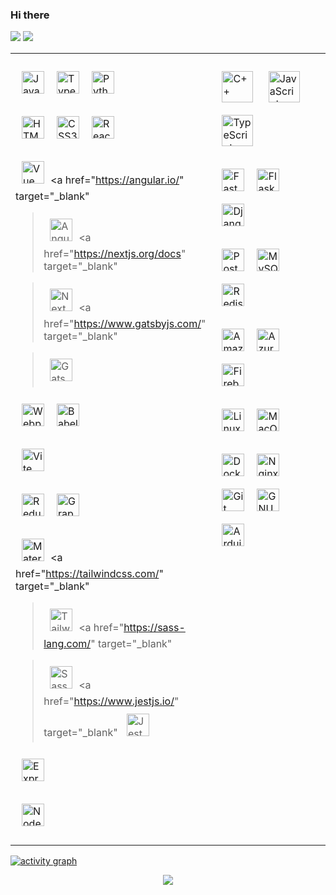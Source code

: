 ### Hi there

<p>
<img src="https://github-readme-stats.vercel.app/api?username=romanxeo&show_icons=true&count_private=true" />
<img src="https://github-readme-stats.vercel.app/api/top-langs/?username=romanxeo&layout=compact&count_private=true" />
</p>

<table><tr><td valign="top" width="50%">
<div align="left">
<p>
<a
    href="https://developer.mozilla.org/en-US/docs/Web/JavaScript"
    target="_blank"
><img
    style="margin: 10px"
    src="https://raw.githubusercontent.com/danielcranney/readme-generator/main/public/icons/skills/javascript-colored.svg"
    width="36"
    height="36"
    alt="JavaScript"
/></a><a
    href="https://www.typescriptlang.org/"
    target="_blank"
><img
    style="margin: 10px"
    src="https://raw.githubusercontent.com/danielcranney/readme-generator/main/public/icons/skills/typescript-colored.svg"
    width="36"
    height="36"
    alt="TypeScript"
/></a><a
    href="https://www.python.org/"
    target="_blank"
><img
    style="margin: 10px"
    src="https://raw.githubusercontent.com/danielcranney/readme-generator/main/public/icons/skills/python-colored.svg"
    width="36"
    height="36"
    alt="Python"
/></a>
</p>
<p>
<a
    href="https://developer.mozilla.org/en-US/docs/Glossary/HTML5"
    target="_blank"
><img
    style="margin: 10px"
    src="https://raw.githubusercontent.com/danielcranney/readme-generator/main/public/icons/skills/html5-colored.svg"
    width="36"
    height="36"
    alt="HTML5"
/></a><a
    href="https://www.w3.org/TR/CSS/#css"
    target="_blank"
><img
    style="margin: 10px"
    src="https://raw.githubusercontent.com/danielcranney/readme-generator/main/public/icons/skills/css3-colored.svg"
    width="36"
    height="36"
    alt="CSS3"
/></a><a
    href="https://reactjs.org/"
    target="_blank"
><img
    style="margin: 10px"
    src="https://raw.githubusercontent.com/danielcranney/readme-generator/main/public/icons/skills/react-colored.svg"
    width="36"
    height="36"
    alt="React"
/></a><a
    href="https://vuejs.org/"
    target="_blank"
    
><img
    style="margin: 10px"
    src="https://raw.githubusercontent.com/danielcranney/readme-generator/main/public/icons/skills/vuejs-colored.svg"
    width="36"
    height="36"
    alt="Vue"
/></a><a
    href="https://angular.io/"
    target="_blank"
    
><img
    style="margin: 10px"
    src="https://raw.githubusercontent.com/danielcranney/readme-generator/main/public/icons/skills/angularjs-colored.svg"
    width="36"
    height="36"
    alt="Angular"
/></a><a
    href="https://nextjs.org/docs"
    target="_blank"
    
><img
    style="margin: 10px"
    src="https://raw.githubusercontent.com/danielcranney/readme-generator/main/public/icons/skills/nextjs-colored.svg"
    width="36"
    height="36"
    alt="NextJs"
/></a><a
    href="https://www.gatsbyjs.com/"
    target="_blank"
    
><img
    style="margin: 10px"
    src="https://raw.githubusercontent.com/danielcranney/readme-generator/main/public/icons/skills/gatsby-colored.svg"
    width="36"
    height="36"
    alt="Gatsby"
/></a>
</p>
<p>
<a
    href="https://webpack.js.org/"
    target="_blank"
><img
    style="margin: 10px"
    src="https://profilinator.rishav.dev/skills-assets/webpack-original.svg"
    width="36"
    height="36"
    alt="Webpack"
/></a><a
    href="https://babeljs.io/"
    target="_blank"
><img
    style="margin: 10px"
    src="https://raw.githubusercontent.com/danielcranney/readme-generator/main/public/icons/skills/babel-colored.svg"
    width="36"
    height="36"
    alt="Babel"
/></a><a
    href="https://vitejs.dev/"
    target="_blank"
    
><img
    style="margin: 10px"
    src="https://raw.githubusercontent.com/danielcranney/readme-generator/main/public/icons/skills/vite-colored.svg"
    width="36"
    height="36"
    alt="Vite"
/></a>
</p>
<p>
<a
    href="https://redux.js.org/"
    target="_blank"
><img
    style="margin: 10px"
    src="https://raw.githubusercontent.com/danielcranney/readme-generator/main/public/icons/skills/redux-colored.svg"
    width="36"
    height="36"
    alt="Redux"
/></a><a
    href="https://graphql.org/"
    target="_blank"
><img
    style="margin: 10px"
    src="https://profilinator.rishav.dev/skills-assets/graphql.png"
    alt="GraphQL"
    width="36"
    height="36"
/></a><a
    href="https://mui.com/"
    target="_blank"
    
><img
    style="margin: 10px"
    src="https://raw.githubusercontent.com/danielcranney/readme-generator/main/public/icons/skills/materialui-colored.svg"
    width="36"
    height="36"
    alt="Material UI"
/></a><a
    href="https://tailwindcss.com/"
    target="_blank"
    
><img
    style="margin: 10px"
    src="https://raw.githubusercontent.com/danielcranney/readme-generator/main/public/icons/skills/tailwindcss-colored.svg"
    width="36"
    height="36"
    alt="TailwindCSS"
/></a><a
    href="https://sass-lang.com/"
    target="_blank"
    
><img
    style="margin: 10px"
    src="https://raw.githubusercontent.com/danielcranney/readme-generator/main/public/icons/skills/sass-colored.svg"
    width="36"
    height="36"
    alt="Sass"
/></a><a
    href="https://www.jestjs.io/"
    target="_blank"
><img
    style="margin: 10px"
    src="https://profilinator.rishav.dev/skills-assets/jest.svg"
    alt="Jest"
    width="36"
    height="36"
/></a>
</p>
<p>
<a
    href="https://expressjs.com/"
    target="_blank"
><img
    style="margin: 10px"
    src="https://raw.githubusercontent.com/danielcranney/readme-generator/main/public/icons/skills/express-colored.svg"
    width="36"
    height="36"
    alt="Express"
/></a>
</p>
<p>
<a
    href="https://nodejs.org/en/"
    target="_blank"
><img
    style="margin: 10px"
    src="https://raw.githubusercontent.com/danielcranney/readme-generator/main/public/icons/skills/nodejs-colored.svg"
    width="36"
    height="36"
    alt="NodeJS"
/></a>
</p>
</div>

</td><td valign="top" width="50%">
<div align="left">  
<p>
<a href="https://www.cplusplus.com/" target="_blank"><img style="margin: 10px" src="https://profilinator.rishav.dev/skills-assets/cplusplus-original.svg" alt="C++" height="50" /></a>  
<a href="https://www.javascript.com/" target="_blank"><img style="margin: 10px" src="https://profilinator.rishav.dev/skills-assets/javascript-original.svg" alt="JavaScript" height="50" /></a>  
<a href="https://www.typescriptlang.org/" target="_blank"><img style="margin: 10px" src="https://profilinator.rishav.dev/skills-assets/typescript-original.svg" alt="TypeScript" height="50" /></a>  

</p>
<p>
<a
    href="https://fastapi.tiangolo.com/"
    target="_blank"
><img
    style="margin: 10px"
    src="https://raw.githubusercontent.com/danielcranney/readme-generator/main/public/icons/skills/fastapi-colored.svg"
    width="36"
    height="36"
    alt="Fast API"
/></a><a
    href="https://flask.palletsprojects.com/en/2.0.x/"
    target="_blank"
><img
    style="margin: 10px"
    src="https://raw.githubusercontent.com/danielcranney/readme-generator/main/public/icons/skills/flask-colored.svg"
    width="36"
    height="36"
    alt="Flask"
/></a><a
    href="https://www.djangoproject.com/"
    target="_blank"
><img
    style="margin: 10px"
    src="https://raw.githubusercontent.com/danielcranney/readme-generator/main/public/icons/skills/django-colored.svg"
    width="36"
    height="36"
    alt="Django"
/></a>
</p>
<p>
<a
    href="https://www.postgresql.org/"
    target="_blank"
><img
    style="margin: 10px"
    src="https://raw.githubusercontent.com/danielcranney/readme-generator/main/public/icons/skills/postgresql-colored.svg"
    width="36"
    height="36"
    alt="PostgreSQL"
/></a><a
    href="https://www.mysql.com/"
    target="_blank"
><img
    style="margin: 10px"
    src="https://raw.githubusercontent.com/danielcranney/readme-generator/main/public/icons/skills/mysql-colored.svg"
    width="36"
    height="36"
    alt="MySQL"
/></a><a
    href="https://redis.io/"
    target="_blank"
><img
    style="margin: 10px"
    src="https://profilinator.rishav.dev/skills-assets/redis-original-wordmark.svg"
    alt="Redis"
    width="36"
    height="36"
/></a>
</p>
<p>
<a
    href="https://aws.amazon.com"
    target="_blank"
><img
    style="margin: 10px"
    src="https://raw.githubusercontent.com/danielcranney/readme-generator/main/public/icons/skills/aws-colored.svg"
    width="36"
    height="36"
    alt="Amazon Web Services"
/></a><a
    href="https://azure.microsoft.com/en-in/"
    target="_blank"
><img
    style="margin: 10px"
    src="https://profilinator.rishav.dev/skills-assets/microsoft_azure-icon.svg"
    alt="Azure"
    width="36"
    height="36"
/></a><a
    href="https://firebase.google.com/"
    target="_blank"
><img
    style="margin: 10px"
    src="https://raw.githubusercontent.com/danielcranney/readme-generator/main/public/icons/skills/firebase-colored.svg"
    width="36"
    height="36"
    alt="Firebase"
/></a>
</p>
<p>
<a
    href="https://www.linux.org/"
    target="_blank"
><img
    style="margin: 10px"
    src="https://profilinator.rishav.dev/skills-assets/linux-original.svg"
    alt="Linux"
    width="36"
    height="36"
/></a><a
    href="https://apple.com"
    target="_blank"
><img
    style="margin: 10px"
    src="https://raw.githubusercontent.com/danielcranney/readme-generator/main/public/icons/skills/macos-colored.svg"
    width="36"
    height="36"
    alt="MacOS"
/></a>
</p>
<p>
<a
    href="https://www.docker.com/" 
    target="_blank"
><img
    style="margin: 10px"
    src="https://raw.githubusercontent.com/danielcranney/readme-generator/main/public/icons/skills/docker-colored.svg"
    width="36"
    height="36"
    alt="Docker"
/></a><a
    href="https://www.nginx.com/"
    target="_blank"
><img
    style="margin: 10px"
    src="https://profilinator.rishav.dev/skills-assets/nginx-original.svg"
    alt="Nginx"
    width="36"
    height="36"
/></a><a
    href="https://github.com/"
    target="_blank"
><img
    style="margin: 10px"
    src="https://profilinator.rishav.dev/skills-assets/git-scm-icon.svg"
    alt="Git"
    width="36"
    height="36"
/></a><a
    href="https://www.gnu.org/software/bash/"
    target="_blank"
><img
    style="margin: 10px"
    src="https://raw.githubusercontent.com/danielcranney/readme-generator/main/public/icons/skills/gnubash.svg"
    width="36"
    height="36"
    alt="GNU Bash"
/></a><a
    href="https://store.arduino.cc/?gclid=Cj0KCQjw2eilBhCCARIsAG0Pf8uueBifykWcsSS4LPESeGQfxGVKJYnzV7bz471XfknQJy_1VINVWM8aAkLtEALw_wcB"
    target="_blank"
><img
    style="margin: 10px"
    src="https://raw.githubusercontent.com/danielcranney/readme-generator/main/public/icons/skills/arduino-colored.svg"
    width="36"
    height="36"
    alt="Arduino"
/></a>
</p>
</div>

</td></tr></table> 

[![activity graph](https://github-readme-activity-graph.vercel.app/graph?username=romanxeo&bg_color=fff&color=444&line=888&radius=12&height=400&grid=false&hide_border=false)](https://github.com/ashutosh00710/github-readme-activity-graph)

<p align="center">
  <img src="https://capsule-render.vercel.app/api?type=waving&color=gradient&height=60&section=footer"/>
</p>


